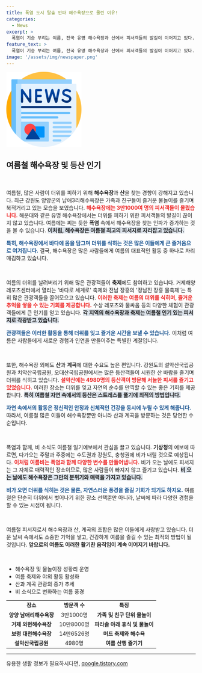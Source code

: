 ```yaml
---
title: 폭염 도시 탈출 인파 해수욕장으로 몰린 이유!
categories:
  - News
excerpt: >
  폭염이 기승 부리는 여름, 전국 유명 해수욕장과 산에서 피서객들의 발길이 이어지고 있다. 설악산과 해수욕장에 수만 명이 몰려 더위를 풀며 물놀이와 산행을 즐기고 있다. 과연 당신도 올 여름 해수욕장으로 떠나볼까요?
feature_text: >
  폭염이 기승 부리는 여름, 전국 유명 해수욕장과 산에서 피서객들의 발길이 이어지고 있다. 설악산과 해수욕장에 수만 명이 몰려 더위를 풀며 물놀이와 산행을 즐기고 있다. 과연 당신도 올 여름 해수욕장으로 떠나볼까요?
image: '/assets/img/newspaper.png'
---
```


<p><img src="/assets/img/newspaper.png" alt="kimp 속보" /></p>

<h2 data-ke-size="size26">여름철 해수욕장 및 등산 인기</h2>

<p data-ke-size="size16">&nbsp;</p>

<p>여름철, 많은 사람이 더위를 피하기 위해 <b>해수욕장</b>과 <b>산</b>을 찾는 경향이 강해지고 있습니다. 최근 강원도 양양군의 남애3리해수욕장은 가족과 친구들이 즐거운 물놀이를 즐기며 북적거리고 있는 모습을 보였습니다. <b><span style="color: #ee2323;">해수욕장에는 3만1000여 명의 피서객들이 몰렸습니다.</span></b> 해운대와 같은 유명 해수욕장에서는 더위를 피하기 위한 피서객들의 발길이 끊이지 않고 있습니다. 여름에는 찌는 듯한 <b>폭염</b> 속에서 해수욕장을 찾는 인파가 증가하는 것을 볼 수 있습니다. <b><span style="background-color: #21538527;">이처럼, 해수욕장은 여름철 최고의 피서지로 자리잡고 있습니다.</span></b> </p>

<p><b><span style="color: #1a5490;">특히, 해수욕장에서 바다에 몸을 담그며 더위를 식히는 것은 많은 이들에게 큰 즐거움으로 여겨집니다.</span></b> 결국, 해수욕장은 많은 사람들에게 여름의 대표적인 활동 중 하나로 자리매김하고 있습니다.</p>

<p data-ke-size="size16">&nbsp;</p>

<p>여름의 더위를 날려버리기 위해 많은 관광객들이 <b>축제</b>에도 참여하고 있습니다. 거제해양레포츠센터에서 열리는 '바다로 세계로' 축제와 전남 장흥의 '정남진 장흥 물축제'는 특히 많은 관광객들을 끌어모으고 있습니다. <b><span style="color: #ee2323;">이러한 축제는 여름의 더위를 식히며, 즐거운 추억을 쌓을 수 있는 기회를 제공합니다.</span></b> 수상 레포츠와 물싸움 등의 다양한 체험이 관광객들에게 큰 인기를 얻고 있습니다. <b><span style="background-color: #21538527;">각 지역의 해수욕장과 축제는 여름철 인기 있는 피서지로 각광받고 있습니다.</span></b></p>

<p><b><span style="color: #1a5490;">관광객들은 이러한 활동을 통해 더위를 잊고 즐거운 시간을 보낼 수 있습니다.</span></b> 이처럼 여름은 사람들에게 새로운 경험과 인연을 만들어주는 특별한 계절입니다.</p>

<p data-ke-size="size16">&nbsp;</p>

<p>또한, 해수욕장 외에도 <b>산</b>과 <b>계곡</b>에 대한 수요도 높은 편입니다. 강원도의 설악산국립공원과 치악산국립공원, 오대산국립공원에서는 많은 등산객들이 시원한 산 바람을 즐기며 더위를 식히고 있습니다. <b><span style="color: #ee2323;">설악산에는 4980명의 등산객이 방문해 서늘한 피서를 즐기고 있었습니다.</span></b> 이러한 장소는 더위를 잊고 자연의 순수를 만끽할 수 있는 좋은 기회를 제공합니다. <b><span style="background-color: #21538527;">특히 여름철 자연 속에서의 등산은 스트레스를 풀기에 최적의 방법입니다.</span></b></p>

<p><b><span style="color: #1a5490;">자연 속에서의 활동은 정신적인 안정과 신체적인 건강을 동시에 누릴 수 있게 해줍니다.</span></b> 따라서, 여름철 많은 이들이 해수욕장뿐만 아니라 산과 계곡을 방문하는 것은 당연한 수순입니다.</p>

<p data-ke-size="size16">&nbsp;</p>

<p>폭염과 함께, 비 소식도 여름철 일기예보에서 관심을 끌고 있습니다. <b>기상청</b>의 예보에 따르면, 다가오는 주말과 주중에는 수도권과 강원도, 충청권에 비가 내릴 것으로 예상됩니다. <b><span style="color: #ee2323;">이처럼 여름비는 폭염과 함께 다양한 변수를 만들어냅니다.</span></b> 비가 오는 날에도 피서지는 그 자체로 매력적인 장소이므로, 많은 사람들이 빠지지 않고 즐기고 있습니다. <b><span style="background-color: #21538527;">비 오는 날에도 해수욕장은 그만의 분위기와 매력을 가지고 있습니다.</span></b></p>

<p><b><span style="color: #1a5490;">비가 오면 더위를 식히는 것은 물론, 자연스러운 풍경을 즐길 기회가 되기도 하지요.</span></b> 여름철은 단순히 더위에서 벗어나기 위한 장소 선택뿐만 아니라, 날씨에 따라 다양한 경험을 할 수 있는 시점이 됩니다.</p>

<p data-ke-size="size16">&nbsp;</p>

<p>여름철 피서지로서 해수욕장과 산, 계곡의 조합은 많은 이들에게 사랑받고 있습니다. 더운 날씨 속에서도 소중한 기억을 쌓고, 건강하게 여름을 즐길 수 있는 최적의 방법이 될 것입니다. <b>앞으로의 여름도 이러한 활기찬 움직임이 계속 이어지기 바랍니다.</b></p>

<p data-ke-size="size16">&nbsp;</p>

<ul>
    <li>해수욕장 및 물놀이장 성황리 운영</li>
    <li>여름 축제와 야외 활동 활성화</li>
    <li>산과 계곡 관광의 증가 추세</li>
    <li>비 소식으로 변화하는 여름 풍경</li>
</ul>

<table>
<tbody>
<tr>
<td style="text-align: center; height: 17px;"><b>장소</b></td>
<td style="text-align: center; height: 17px;"><b>방문객 수</b></td>
<td style="text-align: center; height: 17px;"><b>특징</b></td>
</tr>
<tr>
<td style="text-align: center; height: 17px;"><b>양양 남애리해수욕장</b></td>
<td style="text-align: center; height: 17px;">3만1000명</td>
<td style="text-align: center; height: 17px;"><b>가족 및 친구 단위 물놀이</b></td>
</tr>
<tr>
<td style="text-align: center; height: 17px;"><b>거제 와현해수욕장</b></td>
<td style="text-align: center; height: 17px;">10만8000명</td>
<td style="text-align: center; height: 17px;"><b>파라솔 아래 휴식 및 물놀이</b></td>
</tr>
<tr>
<td style="text-align: center; height: 17px;"><b>보령 대천해수욕장</b></td>
<td style="text-align: center; height: 17px;">14만6526명</td>
<td style="text-align: center; height: 17px;"><b>머드 축제와 해수욕</b></td>
</tr>
<tr>
<td style="text-align: center; height: 17px;"><b>설악산국립공원</b></td>
<td style="text-align: center; height: 17px;">4980명</td>
<td style="text-align: center; height: 17px;"><b>여름 산행 즐기기</b></td>
</tr>
</tbody>
</table>

<hr>
유용한 생활 정보가 필요하시다면, <a href="https://qoogle.tistory.com" rel="dofollow">qoogle.tistory.com</a>


